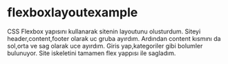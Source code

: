 # flexboxlayoutexample

CSS Flexbox yapısını kullanarak sitenin layoutunu olusturdum.
Siteyi header,content,footer olarak uc gruba ayırdım.
Ardından content kısmını da sol,orta ve sag olarak uce ayırdım.
Giris yap,kategoriler gibi bolumler bulunuyor.
Site iskeletini tamamen flex yappısı ile sagladım.
